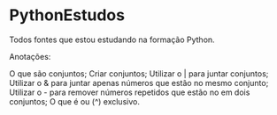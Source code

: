 # PythonEstudos
Todos fontes que estou estudando na formação Python.


Anotações:

O que são conjuntos;
Criar conjuntos;
Utilizar o | para juntar conjuntos;
Utilizar o & para juntar apenas números que estão no mesmo conjunto;
Utilizar o - para remover números repetidos que estão no em dois conjuntos;
O que é ou (^) exclusivo.
